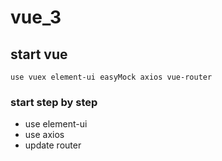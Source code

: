 # vue_3
## start vue 
`
use vuex element-ui easyMock axios vue-router
`
### start step by step 
* use element-ui
* use axios
* update router
